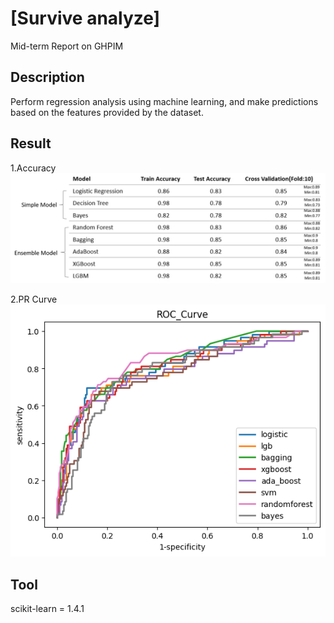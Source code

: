 # [Survive analyze]
Mid-term Report on GHPIM

## Description
Perform regression analysis using machine learning, and make predictions based on the features provided by the dataset.

## Result
1.Accuracy\
![image](https://github.com/rainday1029/GHPIM_med/blob/master/result/output2.png)

2.PR Curve
![image](https://github.com/rainday1029/GHPIM_med/blob/master/result/output.png)

## Tool
scikit-learn = 1.4.1
